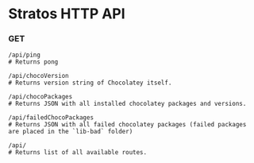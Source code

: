 Stratos HTTP API
===

### GET

    /api/ping
    # Returns pong

    /api/chocoVersion
    # Returns version string of Chocolatey itself.

    /api/chocoPackages
    # Returns JSON with all installed chocolatey packages and versions.

    /api/failedChocoPackages
    # Returns JSON with all failed chocolatey packages (failed packages are placed in the `lib-bad` folder)

    /api/
    # Returns list of all available routes.
